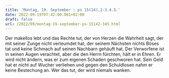 ```yaml
---
title: 'Montag, 19. September : ps 15(14),2-3.4.5.'
date: 2022-09-19T07:42:00.001+02:00
draft: false
url: /2022/09/montag-19-september-ps-15142-345.html
---
```


Der makellos lebt und das Rechte tut, der von Herzen die Wahrheit sagt, der mit seiner Zunge nicht verleumdet hat, der seinem Nächsten nichts Böses tat und keine Schmach auf seinen Nachbarn gehäuft hat. Der Verworfene ist in seinen Augen verachtet, aber die den Herrn fürchten, hält er in Ehren. Er wird nicht ändern, was er zum eigenen Schaden geschworen hat. Sein Geld hat er nicht auf Wucher verliehen und gegen den Schuldlosen nahm er keine Bestechung an. Wer das tut, der wird niemals wanken.